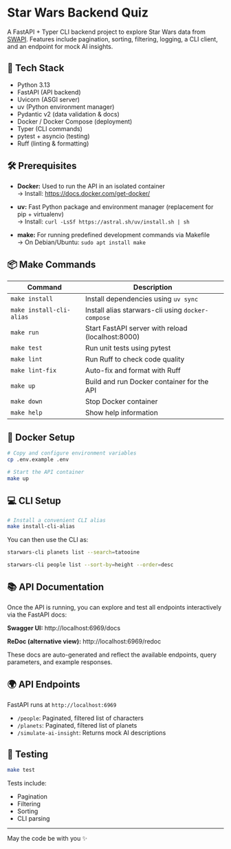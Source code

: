 # Star Wars Backend Quiz

A FastAPI + Typer CLI backend project to explore Star Wars data from [SWAPI](https://swapi.info/api). Features include pagination, sorting, filtering, logging, a CLI client, and an endpoint for mock AI insights.

## 🚀 Tech Stack

- Python 3.13
- FastAPI (API backend)
- Uvicorn (ASGI server)
- uv (Python environment manager)
- Pydantic v2 (data validation & docs)
- Docker / Docker Compose (deployment)
- Typer (CLI commands)
- pytest + asyncio (testing)
- Ruff (linting & formatting)

## 🛠 Prerequisites

- **Docker:** Used to run the API in an isolated container  
→ Install: https://docs.docker.com/get-docker/

- **uv:** Fast Python package and environment manager (replacement for pip + virtualenv)  
→ Install: `curl -LsSf https://astral.sh/uv/install.sh | sh`

- **make:** For running predefined development commands via Makefile  
  → On Debian/Ubuntu: `sudo apt install make`

## 📦 Make Commands

| Command                  | Description                                        |
|--------------------------|----------------------------------------------------|
| `make install`           | Install dependencies using `uv sync`               |
| `make install-cli-alias` | Install alias starwars-cli using `docker-compose`  |
| `make run`               | Start FastAPI server with reload (localhost:8000)  |
| `make test`              | Run unit tests using pytest                        |
| `make lint`              | Run Ruff to check code quality                     |
| `make lint-fix`          | Auto-fix and format with Ruff                      |
| `make up`                | Build and run Docker container for the API         |
| `make down`              | Stop Docker container                              |
| `make help`              | Show help information                              |

## 🐳 Docker Setup

```bash
# Copy and configure environment variables
cp .env.example .env

# Start the API container
make up
```

## 💻 CLI Setup

```bash
# Install a convenient CLI alias 
make install-cli-alias
```

You can then use the CLI as:

```bash
starwars-cli planets list --search=tatooine

starwars-cli people list --sort-by=height --order=desc
```

## 📚 API Documentation

Once the API is running, you can explore and test all endpoints interactively via the FastAPI docs:

**Swagger UI:** http://localhost:6969/docs

**ReDoc (alternative view):** http://localhost:6969/redoc

These docs are auto-generated and reflect the available endpoints, query parameters, and example responses.

## 🌍 API Endpoints

FastAPI runs at `http://localhost:6969`

- `/people`: Paginated, filtered list of characters
- `/planets`: Paginated, filtered list of planets
- `/simulate-ai-insight`: Returns mock AI descriptions

## 🧪 Testing

```bash
make test
```

Tests include:

- Pagination
- Filtering
- Sorting
- CLI parsing

---

May the code be with you ✨
